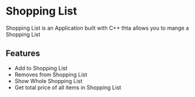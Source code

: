 # Shopping List

Shopping List is an Application built with C++ thta allows you to mange a Shopping List

## Features

- Add to Shopping List
- Removes from Shopping List
- Show Whole Shopping List
- Get total price of all items in Shopping List
